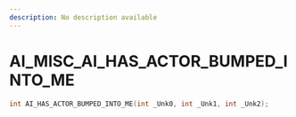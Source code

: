 ```yaml
---
description: No description available 
---
```


# AI_MISC\_AI_HAS_ACTOR_BUMPED_INTO_ME

```cpp
int AI_HAS_ACTOR_BUMPED_INTO_ME(int _Unk0, int _Unk1, int _Unk2);
```